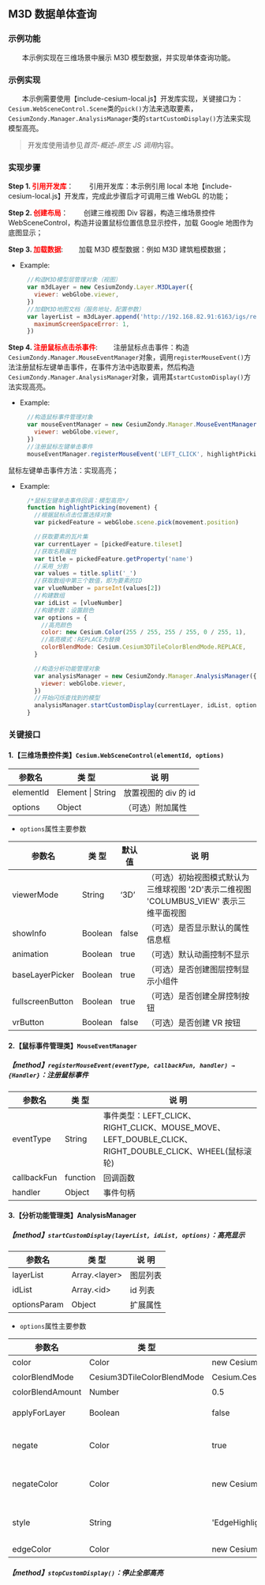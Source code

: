 ## M3D 数据单体查询

### 示例功能

&ensp;&ensp;&ensp;&ensp;本示例实现在三维场景中展示 M3D 模型数据，并实现单体查询功能。

### 示例实现

&ensp;&ensp;&ensp;&ensp;本示例需要使用【include-cesium-local.js】开发库实现，关键接口为：`Cesium.WebSceneControl.Scene`类的`pick()`方法来选取要素，`CesiumZondy.Manager.AnalysisManager`类的`startCustomDisplay()`方法来实现模型高亮。

> 开发库使用请参见*首页-概述-原生 JS 调用*内容。

### 实现步骤

**Step 1. <font color=red>引用开发库</font>**：
&ensp;&ensp;&ensp;&ensp;引用开发库：本示例引用 local 本地【include-cesium-local.js】开发库，完成此步骤后才可调用三维 WebGL 的功能；

**Step 2. <font color=red>创建布局</font>**：
&ensp;&ensp;&ensp;&ensp;创建三维视图 Div 容器，构造三维场景控件 WebSceneControl，构造并设置鼠标位置信息显示控件，加载 Google 地图作为底图显示；

**Step 3. <font color=red>加载数据</font>**:
&ensp;&ensp;&ensp;&ensp;加载 M3D 模型数据：例如 M3D 建筑粗模数据；

- Example:

  ```javascript
    //构造M3D模型层管理对象（视图）
    var m3dLayer = new CesiumZondy.Layer.M3DLayer({
      viewer: webGlobe.viewer,
    })
    //加载M3D地图文档（服务地址，配置参数）
    var layerList = m3dLayer.append('http://192.168.82.91:6163/igs/rest/g3d/buildings1', {
      maximumScreenSpaceError: 1,
    })
  ```

**Step 4. <font color=red>注册鼠标点击杀事件</font>**:
&ensp;&ensp;&ensp;&ensp;注册鼠标点击事件：构造`CesiumZondy.Manager.MouseEventManager`对象，调用`registerMouseEvent()`方法注册鼠标左键单击事件，在事件方法中选取要素，然后构造`CesiumZondy.Manager.AnalysisManager`对象，调用其`startCustomDisplay()`方法实现高亮。

- Example:
  ```javascript
    //构造鼠标事件管理对象
    var mouseEventManager = new CesiumZondy.Manager.MouseEventManager({
      viewer: webGlobe.viewer,
    })
    //注册鼠标左键单击事件
    mouseEventManager.registerMouseEvent('LEFT_CLICK', highlightPicking)
  ```

鼠标左键单击事件方法：实现高亮；

- Example:

  ```javascript
    /*鼠标左键单击事件回调：模型高亮*/
    function highlightPicking(movement) {
      //根据鼠标点击位置选择对象
      var pickedFeature = webGlobe.scene.pick(movement.position)

      //获取要素的瓦片集
      var currentLayer = [pickedFeature.tileset]
      //获取名称属性
      var title = pickedFeature.getProperty('name')
      //采用_分割
      var values = title.split('_')
      //获取数组中第三个数值，即为要素的ID
      var vlueNumber = parseInt(values[2])
      //构建数组
      var idList = [vlueNumber]
      //构建参数：设置颜色
      var options = {
        //高亮颜色
        color: new Cesium.Color(255 / 255, 255 / 255, 0 / 255, 1),
        //高亮模式：REPLACE为替换
        colorBlendMode: Cesium.Cesium3DTileColorBlendMode.REPLACE,
      }

      //构造分析功能管理对象
      var analysisManager = new CesiumZondy.Manager.AnalysisManager({
        viewer: webGlobe.viewer,
      })
      //开始闪烁查找到的模型
      analysisManager.startCustomDisplay(currentLayer, idList, options)
    }
  ```

### 关键接口

#### 1.【三维场景控件类】`Cesium.WebSceneControl(elementId, options)`

| 参数名    | 类 型             | 说 明                |
| --------- | ----------------- | -------------------- |
| elementId | Element \| String | 放置视图的 div 的 id |
| options   | Object            | （可选）附加属性     |

- `options`属性主要参数

| 参数名           | 类 型   | 默认值 | 说 明                                                                                  |
| ---------------- | ------- | ------ | -------------------------------------------------------------------------------------- |
| viewerMode       | String  | ‘3D’   | （可选）初始视图模式默认为三维球视图 '2D'表示二维视图 'COLUMBUS_VIEW' 表示三维平面视图 |
| showInfo         | Boolean | false  | （可选）是否显示默认的属性信息框                                                       |
| animation        | Boolean | true   | （可选）默认动画控制不显示                                                             |
| baseLayerPicker  | Boolean | true   | （可选）是否创建图层控制显示小组件                                                     |
| fullscreenButton | Boolean | true   | （可选）是否创建全屏控制按钮                                                           |
| vrButton         | Boolean | false  | （可选）是否创建 VR 按钮                                                               |

#### 2.【鼠标事件管理类】`MouseEventManager`

##### 【method】`registerMouseEvent(eventType, callbackFun, handler) → {Handler}`：注册鼠标事件

| 参数名      | 类 型    | 说 明                                                                                                 |
| ----------- | -------- | ----------------------------------------------------------------------------------------------------- |
| eventType   | String   | 事件类型：LEFT_CLICK、RIGHT_CLICK、MOUSE_MOVE、LEFT_DOUBLE_CLICK、RIGHT_DOUBLE_CLICK、WHEEL(鼠标滚轮) |
| callbackFun | function | 回调函数                                                                                              |
| handler     | Object   | 事件句柄                                                                                              |

#### 3.【分析功能管理类】AnalysisManager

##### 【method】`startCustomDisplay(layerList, idList, options)`：高亮显示

| 参数名       | 类 型          | 说 明    |
| ------------ | -------------- | -------- |
| layerList    | Array.\<layer> | 图层列表 |
| idList       | Array.\<id>    | id 列表  |
| optionsParam | Object         | 扩展属性 |

- `options`属性主要参数

| 参数名           | 类 型                      | 默认值                                      | 说 明                                                   |
| ---------------- | -------------------------- | ------------------------------------------- | ------------------------------------------------------- |
| color            | Color                      | new Cesium.Color(1.0,0,0,0.5)               | （可选）高亮颜色                                        |
| colorBlendMode   | Cesium3DTileColorBlendMode | Cesium.Cesium3DTileColorBlendMode.HIGHLIGHT | （可选）高亮模式                                        |
| colorBlendAmount | Number                     | 0.5                                         | （可选）混合系数                                        |
| applyForLayer    | Boolean                    | false                                       | （可选）是否应用至图层                                  |
| negate           | Color                      | true                                        | （可选）是否取反 ——意思是除了 id 列表中的要素应用 color |
| negateColor      | Color                      | new Cesium.Color.WHITE                      | （可选）取反的颜色 只有在 negate=true 的时候才起作用    |
| style            | String                     | 'EdgeHighlight'                             | （可选）高亮模式//'EdgeHighlight'高亮+描边 'Edge'//描边 |
| edgeColor        | Color                      | new Cesium.Color(0, 0, 1,1.0)               | （可选）默认红色                                        |

##### 【method】`stopCustomDisplay()`：停止全部高亮
